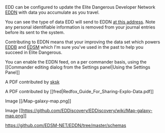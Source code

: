 EDD can be configured to update the Elite Dangerous Developer Network [EDDN](https://eddn.edcd.io) with data you accumulate as you travel.  

You can see the type of data EDD will send to EDDN [at this address](https://github.com/EDSM-NET/EDDN/tree/master/schemas).  Note any personal identifiable information is removed from your journal entries before its sent to the system.

Contributing to EDDN means that your improving the data set which powers [EDDB](https://eddb.io/) and [EDSM](https://www.edsm.net/) which I'm sure you've used in the past to help you succeed in Elite Dangerous.

You can enable the EDDN feed, on a per commander basis, using the [[Commander editing dialog from the Settings panel|Using the Settings Panel]]

A PDF contributed by [sksk](https://github.com/EDDiscovery/EDDiscovery/wiki/Redfox_Guide_For_Sharing-Explo-Data.pdf)

A PDF contributed by [[fred|Redfox_Guide_For_Sharing-Explo-Data.pdf]]

Image [[/Map-galaxy-map.png]]

Image [[https://github.com/EDDiscovery/EDDiscovery/wiki/Map-galaxy-map.png]]

https://github.com/EDSM-NET/EDDN/tree/master/schemas
